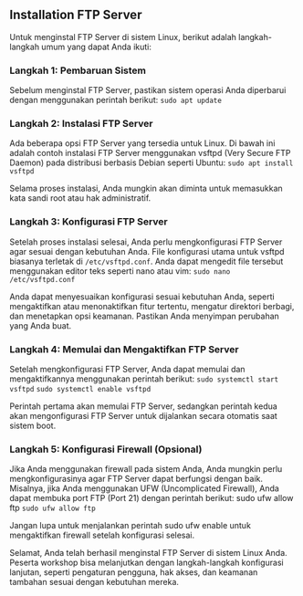 ## Installation FTP Server

Untuk menginstal FTP Server di sistem Linux, berikut adalah langkah-langkah umum yang dapat Anda ikuti:

### Langkah 1: Pembaruan Sistem
Sebelum menginstal FTP Server, pastikan sistem operasi Anda diperbarui dengan menggunakan perintah berikut:
`sudo apt update`

### Langkah 2: Instalasi FTP Server
Ada beberapa opsi FTP Server yang tersedia untuk Linux. Di bawah ini adalah contoh instalasi FTP Server menggunakan vsftpd (Very Secure FTP Daemon) pada distribusi berbasis Debian seperti Ubuntu:
`sudo apt install vsftpd`

Selama proses instalasi, Anda mungkin akan diminta untuk memasukkan kata sandi root atau hak administratif.

### Langkah 3: Konfigurasi FTP Server
Setelah proses instalasi selesai, Anda perlu mengkonfigurasi FTP Server agar sesuai dengan kebutuhan Anda. File konfigurasi utama untuk vsftpd biasanya terletak di `/etc/vsftpd.conf`. Anda dapat mengedit file tersebut menggunakan editor teks seperti nano atau vim:
`sudo nano /etc/vsftpd.conf`

Anda dapat menyesuaikan konfigurasi sesuai kebutuhan Anda, seperti mengaktifkan atau menonaktifkan fitur tertentu, mengatur direktori berbagi, dan menetapkan opsi keamanan. Pastikan Anda menyimpan perubahan yang Anda buat.

### Langkah 4: Memulai dan Mengaktifkan FTP Server
Setelah mengkonfigurasi FTP Server, Anda dapat memulai dan mengaktifkannya menggunakan perintah berikut:
`sudo systemctl start vsftpd`
`sudo systemctl enable vsftpd`

Perintah pertama akan memulai FTP Server, sedangkan perintah kedua akan mengonfigurasi FTP Server untuk dijalankan secara otomatis saat sistem boot.

### Langkah 5: Konfigurasi Firewall (Opsional)
Jika Anda menggunakan firewall pada sistem Anda, Anda mungkin perlu mengkonfigurasinya agar FTP Server dapat berfungsi dengan baik. Misalnya, jika Anda menggunakan UFW (Uncomplicated Firewall), Anda dapat membuka port FTP (Port 21) dengan perintah berikut:
sudo ufw allow ftp
`sudo ufw allow ftp`

Jangan lupa untuk menjalankan perintah sudo ufw enable untuk mengaktifkan firewall setelah konfigurasi selesai.

Selamat, Anda telah berhasil menginstal FTP Server di sistem Linux Anda. Peserta workshop bisa melanjutkan dengan langkah-langkah konfigurasi lanjutan, seperti pengaturan pengguna, hak akses, dan keamanan tambahan sesuai dengan kebutuhan mereka.
